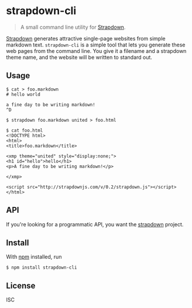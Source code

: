 # strapdown-cli

> A small command line utility for [Strapdown](http://strapdownjs.com).

[Strapdown](http://strapdownjs.com) generates attractive single-page websites
from simple markdown text. `strapdown-cli` is a simple tool that lets you
generate these web pages from the command line. You give it a filename and a
strapdown theme name, and the website will be written to standard out.

## Usage

```
$ cat > foo.markdown
# hello world

a fine day to be writing markdown!
^D

$ strapdown foo.markdown united > foo.html

$ cat foo.html
<!DOCTYPE html>
<html>
<title>foo.markdown</title>

<xmp theme="united" style="display:none;">
<h1 id="hello">hello</h1>
<p>A fine day to be writing markdown!</p>

</xmp>

<script src="http://strapdownjs.com/v/0.2/strapdown.js"></script>
</html>
```

## API

If you're looking for a programmatic API, you want the
[strapdown](http://strapdownjs.com) project.

## Install

With [npm](https://npmjs.org/) installed, run

```
$ npm install strapdown-cli
```

## License

ISC


